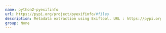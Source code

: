 ```yaml
---
name: python2-pyexifinfo
url: https://pypi.org/project/pyexifinfo/#files
description: Metadata extraction using Exiftool. URL : https://pypi.org/project/pyexifinfo/#files Groups : None
group: None
---
```

